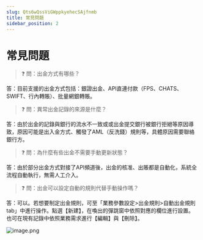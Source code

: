 ```yaml
---
slug: Qts6wQssViGWppkyehecSAjfnmb
title: 常見問題
sidebar_position: 2
---
```



# 常見問題


> ❓ 問：出金方式有哪些？


答：目前支援的出金方式包括：銀證出金、API直連付款（FPS、CHATS、SWIFT、行內轉賬）、批量網銀轉賬。


> ❓ 問：異常出金記錄的來源是什麼？


答：由於出金的記錄與銀行的流水不一致或或出金提交銀行被銀行拒絕等原因導致，原因可能是出入金方式、觸發了AML（反洗錢）規則等，具體原因需要聯絡銀行方。


> ❓ 問：為什麼有些出金不需要手動更新狀態？


答：由於部分出金方式對接了API頻道後，出金的核准、出賬都是自動化，系統全流程自動執行，無需人工介入。


> ❓ 問：出金可以設定自動的規則代替手動操作嗎？


答：可以。若想要制定出金規則，可至「業務參數設定>出金規則>自動出金規則tab」中進行操作。點選【新建】，在喚出的彈跳窗中依照對應的欄位進行設置。也可在現有記錄中依照業務需求進行【編輯】與【刪除】。


![image.png](/assets/56412ed502f9150805533c12ad2c6ff2.png)

